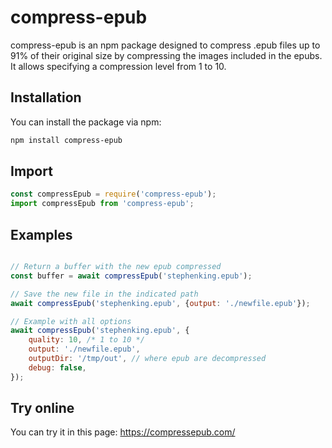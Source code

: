 # compress-epub

compress-epub is an npm package designed to compress .epub files up to 91% of their original size by compressing the images included in the epubs. It allows specifying a compression level from 1 to 10.

## Installation
You can install the package via npm:

```sh
npm install compress-epub
```

## Import

```javascript
const compressEpub = require('compress-epub');
import compressEpub from 'compress-epub';
```

## Examples


```javascript

// Return a buffer with the new epub compressed
const buffer = await compressEpub('stephenking.epub');

// Save the new file in the indicated path
await compressEpub('stephenking.epub', {output: './newfile.epub'});

// Example with all options
await compressEpub('stephenking.epub', {
	quality: 10, /* 1 to 10 */
	output: './newfile.epub',
	outputDir: '/tmp/out', // where epub are decompressed
	debug: false,
});

```



## Try online
You can try it in this page: https://compressepub.com/